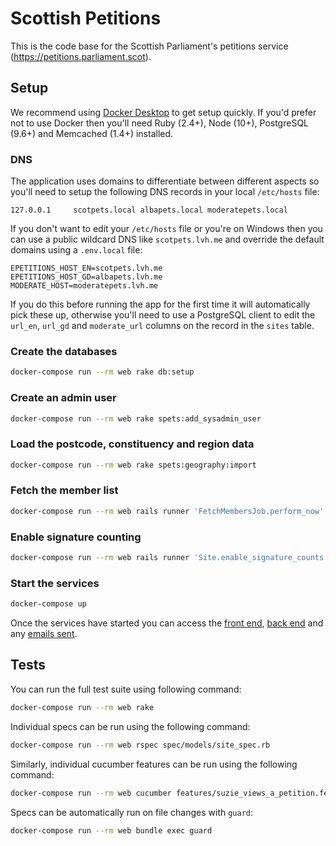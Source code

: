 # Scottish Petitions

This is the code base for the Scottish Parliament's petitions service (https://petitions.parliament.scot).

## Setup

We recommend using [Docker Desktop][1] to get setup quickly. If you'd prefer not to use Docker then you'll need Ruby (2.4+), Node (10+), PostgreSQL (9.6+) and Memcached (1.4+) installed.

### DNS

The application uses domains to differentiate between different aspects so you'll need to setup the following DNS records in your local `/etc/hosts` file:

```
127.0.0.1     scotpets.local albapets.local moderatepets.local
```

If you don't want to edit your `/etc/hosts` file or you're on Windows then you can use a public wildcard DNS like `scotpets.lvh.me` and override the default domains using a `.env.local` file:

```
EPETITIONS_HOST_EN=scotpets.lvh.me
EPETITIONS_HOST_GD=albapets.lvh.me
MODERATE_HOST=moderatepets.lvh.me
```

If you do this before running the app for the first time it will automatically pick these up, otherwise you'll need to use a PostgreSQL client to edit the `url_en`, `url_gd` and `moderate_url` columns on the record in the `sites` table.

### Create the databases

```sh
docker-compose run --rm web rake db:setup
```

### Create an admin user

```sh
docker-compose run --rm web rake spets:add_sysadmin_user
```

### Load the postcode, constituency and region data

```sh
docker-compose run --rm web rake spets:geography:import
```

### Fetch the member list

```sh
docker-compose run --rm web rails runner 'FetchMembersJob.perform_now'
```

### Enable signature counting

```sh
docker-compose run --rm web rails runner 'Site.enable_signature_counts!(interval: 10)'
```

### Start the services

```sh
docker-compose up
```

Once the services have started you can access the [front end][2], [back end][3] and any [emails sent][4].

## Tests

You can run the full test suite using following command:

```sh
docker-compose run --rm web rake
```

Individual specs can be run using the following command:

```sh
docker-compose run --rm web rspec spec/models/site_spec.rb
```

Similarly, individual cucumber features can be run using the following command:

```sh
docker-compose run --rm web cucumber features/suzie_views_a_petition.feature
```

Specs can be automatically run on file changes with `guard`:

```sh
docker-compose run --rm web bundle exec guard
```

[1]: https://www.docker.com/products/docker-desktop
[2]: http://localhost:3000/
[3]: http://localhost:3000/admin
[4]: http://localhost:1080/
